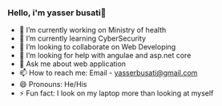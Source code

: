 ### Hello, i'm yasser busati👋

- 🔭 I’m currently working on Ministry of health
- 🌱 I’m currently learning CyberSecurity
- 👯 I’m looking to collaborate on Web Developing
- 🤔 I’m looking for help with angulae and asp.net core 
- 💬 Ask me about web application
- 📫 How to reach me: Email - yasserbusati@gmail.com
- 😄 Pronouns: He/His
- ⚡ Fun fact: I look on my laptop more than looking at myself
